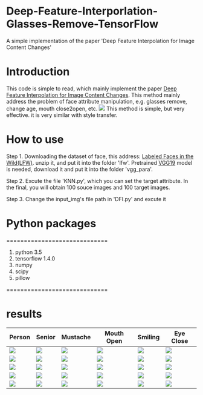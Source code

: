 # Deep-Feature-Interporlation-Glasses-Remove-TensorFlow
A simple implementation of the paper 'Deep Feature Interpolation for Image Content Changes'
# Introduction
This code is simple to read, which mainly implement the paper [Deep Feature Interpolation for Image Content Changes](https://arxiv.org/abs/1611.05507). This method mainly address the problem of face attribute manipulation, e.g. glasses remove, change age, mouth close2open, etc.
![](https://github.com/MingtaoGuo/Deep-Feature-Interporlation-Glasses-Remove-TensorFlow/blob/master/IMAGES/method.jpg)
This method is simple, but very effective. it is very similar with style transfer.
# How to use
Step 1. Downloading the dataset of face, this address: [Labeled Faces in the Wild(LFW)](http://vis-www.cs.umass.edu/lfw/lfw.tgz). unzip it, and put it into the folder 'lfw'. Pretrained [VGG19](https://pan.baidu.com/s/1YFKdRoB2v9nxScoUG8WRpw) model is needed, download it and put it into the folder 'vgg_para'.

Step 2. Excute the file 'KNN.py', which you can set the target attribute. In the final, you will obtain 100 souce images and 100 target images.

Step 3. Change the input_img's file path in 'DFI.py' and excute it 
# Python packages
=============================

1. python 3.5
2. tensorflow 1.4.0
3. numpy
4. scipy
5. pillow

=============================
# results

|Person|Senior|Mustache|Mouth Open|Smiling|Eye Close|
|-|-|-|-|-|-|
|![](https://github.com/MingtaoGuo/Deep-Feature-Interporlation-Glasses-Remove-TensorFlow/blob/master/IMAGES/3.jpg)|![](https://github.com/MingtaoGuo/Deep-Feature-Interporlation-Glasses-Remove-TensorFlow/blob/master/IMAGES/3_senior.jpg)|![](https://github.com/MingtaoGuo/Deep-Feature-Interporlation-Glasses-Remove-TensorFlow/blob/master/IMAGES/3_mustache.jpg)|![](https://github.com/MingtaoGuo/Deep-Feature-Interporlation-Glasses-Remove-TensorFlow/blob/master/IMAGES/3_mouthopen.jpg)|![](https://github.com/MingtaoGuo/Deep-Feature-Interporlation-Glasses-Remove-TensorFlow/blob/master/IMAGES/3_smiling.jpg)|![](https://github.com/MingtaoGuo/Deep-Feature-Interporlation-Glasses-Remove-TensorFlow/blob/master/IMAGES/3_eyeclose.jpg)|
|![](https://github.com/MingtaoGuo/Deep-Feature-Interporlation-Glasses-Remove-TensorFlow/blob/master/IMAGES/4.jpg)|![](https://github.com/MingtaoGuo/Deep-Feature-Interporlation-Glasses-Remove-TensorFlow/blob/master/IMAGES/4_senior.jpg)|![](https://github.com/MingtaoGuo/Deep-Feature-Interporlation-Glasses-Remove-TensorFlow/blob/master/IMAGES/4_mustache.jpg)|![](https://github.com/MingtaoGuo/Deep-Feature-Interporlation-Glasses-Remove-TensorFlow/blob/master/IMAGES/4_mouthopen.jpg)|![](https://github.com/MingtaoGuo/Deep-Feature-Interporlation-Glasses-Remove-TensorFlow/blob/master/IMAGES/4_smiling.jpg)|![](https://github.com/MingtaoGuo/Deep-Feature-Interporlation-Glasses-Remove-TensorFlow/blob/master/IMAGES/4_eyeclose.jpg)|
|![](https://github.com/MingtaoGuo/Deep-Feature-Interporlation-Glasses-Remove-TensorFlow/blob/master/IMAGES/5.jpg)|![](https://github.com/MingtaoGuo/Deep-Feature-Interporlation-Glasses-Remove-TensorFlow/blob/master/IMAGES/5_senior.jpg)|![](https://github.com/MingtaoGuo/Deep-Feature-Interporlation-Glasses-Remove-TensorFlow/blob/master/IMAGES/5_mustache.jpg)|![](https://github.com/MingtaoGuo/Deep-Feature-Interporlation-Glasses-Remove-TensorFlow/blob/master/IMAGES/5_mouthopen.jpg)|![](https://github.com/MingtaoGuo/Deep-Feature-Interporlation-Glasses-Remove-TensorFlow/blob/master/IMAGES/5_smiling.jpg)|![](https://github.com/MingtaoGuo/Deep-Feature-Interporlation-Glasses-Remove-TensorFlow/blob/master/IMAGES/5_eyeclose.jpg)|
|![](https://github.com/MingtaoGuo/Deep-Feature-Interporlation-Glasses-Remove-TensorFlow/blob/master/IMAGES/6.jpg)|![](https://github.com/MingtaoGuo/Deep-Feature-Interporlation-Glasses-Remove-TensorFlow/blob/master/IMAGES/6_senior.jpg)|![](https://github.com/MingtaoGuo/Deep-Feature-Interporlation-Glasses-Remove-TensorFlow/blob/master/IMAGES/6_mustache.jpg)|![](https://github.com/MingtaoGuo/Deep-Feature-Interporlation-Glasses-Remove-TensorFlow/blob/master/IMAGES/6_mouthopen.jpg)|![](https://github.com/MingtaoGuo/Deep-Feature-Interporlation-Glasses-Remove-TensorFlow/blob/master/IMAGES/6_smiling.jpg)|![](https://github.com/MingtaoGuo/Deep-Feature-Interporlation-Glasses-Remove-TensorFlow/blob/master/IMAGES/6_eyeclose.jpg)|
|![](https://github.com/MingtaoGuo/Deep-Feature-Interporlation-Glasses-Remove-TensorFlow/blob/master/IMAGES/2_0.jpg)|![](https://github.com/MingtaoGuo/Deep-Feature-Interporlation-Glasses-Remove-TensorFlow/blob/master/IMAGES/2_senior.jpg)|![](https://github.com/MingtaoGuo/Deep-Feature-Interporlation-Glasses-Remove-TensorFlow/blob/master/IMAGES/2_mustache.jpg)|![](https://github.com/MingtaoGuo/Deep-Feature-Interporlation-Glasses-Remove-TensorFlow/blob/master/IMAGES/2_mouthopen.jpg)|![](https://github.com/MingtaoGuo/Deep-Feature-Interporlation-Glasses-Remove-TensorFlow/blob/master/IMAGES/2_smiling.jpg)|![](https://github.com/MingtaoGuo/Deep-Feature-Interporlation-Glasses-Remove-TensorFlow/blob/master/IMAGES/2_eyeclose.jpg)|
